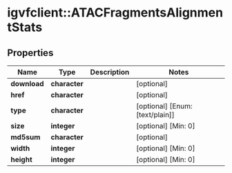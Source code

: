# igvfclient::ATACFragmentsAlignmentStats



## Properties
Name | Type | Description | Notes
------------ | ------------- | ------------- | -------------
**download** | **character** |  | [optional] 
**href** | **character** |  | [optional] 
**type** | **character** |  | [optional] [Enum: [text/plain]] 
**size** | **integer** |  | [optional] [Min: 0] 
**md5sum** | **character** |  | [optional] 
**width** | **integer** |  | [optional] [Min: 0] 
**height** | **integer** |  | [optional] [Min: 0] 


